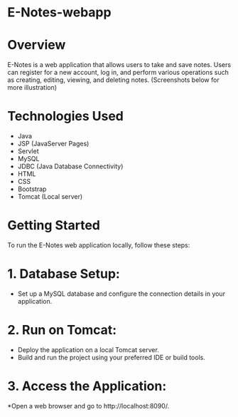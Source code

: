 # E-Notes-webapp

# Overview

E-Notes is a web application that allows users to take and save notes. Users can register for a new account, log in, and perform various operations such as creating, editing, viewing, and deleting notes.
(Screenshots below for more illustration)

# Technologies Used

* Java
* JSP (JavaServer Pages)
* Servlet
* MySQL
* JDBC (Java Database Connectivity)
* HTML
* CSS
* Bootstrap
* Tomcat (Local server)

# Getting Started
To run the E-Notes web application locally, follow these steps:

# 1. Database Setup:
   * Set up a MySQL database and configure the connection details in your application.

# 2. Run on Tomcat:
   * Deploy the application on a local Tomcat server.
   * Build and run the project using your preferred IDE or build tools.

# 3. Access the Application:
   *Open a web browser and go to http://localhost:8090/.
